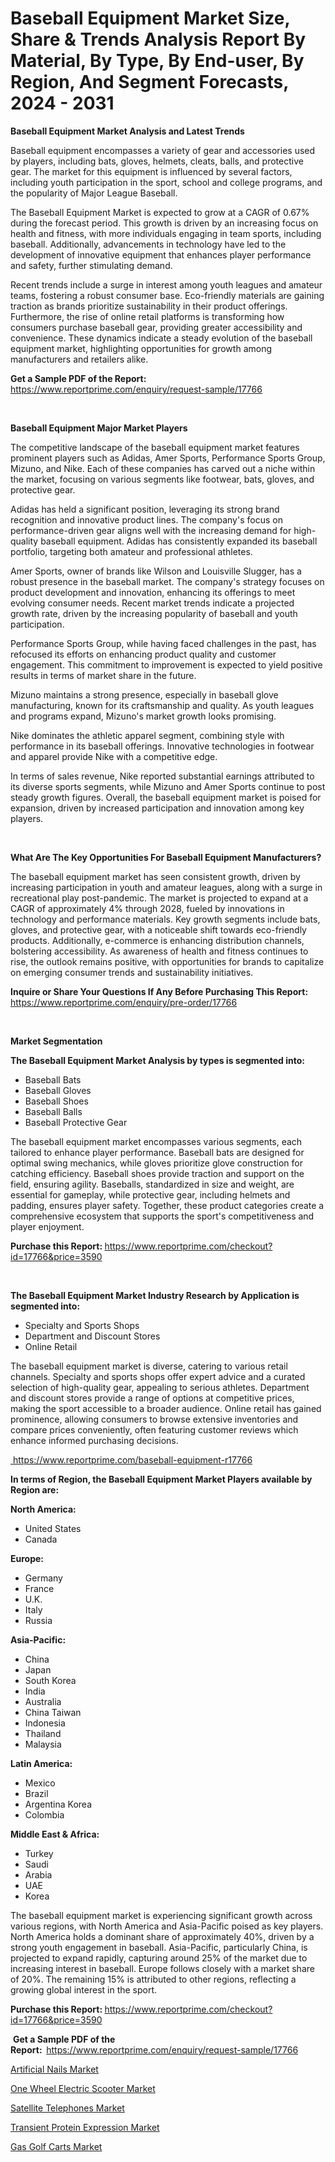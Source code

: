 <p><h1>Baseball Equipment Market Size, Share & Trends Analysis Report By Material, By Type, By End-user, By Region, And Segment Forecasts, 2024 - 2031</h1></p><p><strong>Baseball Equipment Market Analysis and Latest Trends</strong></p>
<p><p>Baseball equipment encompasses a variety of gear and accessories used by players, including bats, gloves, helmets, cleats, balls, and protective gear. The market for this equipment is influenced by several factors, including youth participation in the sport, school and college programs, and the popularity of Major League Baseball. </p><p>The Baseball Equipment Market is expected to grow at a CAGR of 0.67% during the forecast period. This growth is driven by an increasing focus on health and fitness, with more individuals engaging in team sports, including baseball. Additionally, advancements in technology have led to the development of innovative equipment that enhances player performance and safety, further stimulating demand.</p><p>Recent trends include a surge in interest among youth leagues and amateur teams, fostering a robust consumer base. Eco-friendly materials are gaining traction as brands prioritize sustainability in their product offerings. Furthermore, the rise of online retail platforms is transforming how consumers purchase baseball gear, providing greater accessibility and convenience. These dynamics indicate a steady evolution of the baseball equipment market, highlighting opportunities for growth among manufacturers and retailers alike.</p></p>
<p><strong>Get a Sample PDF of the Report:&nbsp;</strong> <a href="https://www.reportprime.com/enquiry/request-sample/17766?utm_campaign=41&utm_medium=2&utm_source=Github&utm_content=ia&utm_term=20112024&utm_id=baseball-equipment">https://www.reportprime.com/enquiry/request-sample/17766</a></p>
<p>&nbsp;</p>
<p><strong>Baseball Equipment Major Market Players</strong></p>
<p><p>The competitive landscape of the baseball equipment market features prominent players such as Adidas, Amer Sports, Performance Sports Group, Mizuno, and Nike. Each of these companies has carved out a niche within the market, focusing on various segments like footwear, bats, gloves, and protective gear.</p><p>Adidas has held a significant position, leveraging its strong brand recognition and innovative product lines. The company's focus on performance-driven gear aligns well with the increasing demand for high-quality baseball equipment. Adidas has consistently expanded its baseball portfolio, targeting both amateur and professional athletes.</p><p>Amer Sports, owner of brands like Wilson and Louisville Slugger, has a robust presence in the baseball market. The company's strategy focuses on product development and innovation, enhancing its offerings to meet evolving consumer needs. Recent market trends indicate a projected growth rate, driven by the increasing popularity of baseball and youth participation.</p><p>Performance Sports Group, while having faced challenges in the past, has refocused its efforts on enhancing product quality and customer engagement. This commitment to improvement is expected to yield positive results in terms of market share in the future.</p><p>Mizuno maintains a strong presence, especially in baseball glove manufacturing, known for its craftsmanship and quality. As youth leagues and programs expand, Mizuno's market growth looks promising.</p><p>Nike dominates the athletic apparel segment, combining style with performance in its baseball offerings. Innovative technologies in footwear and apparel provide Nike with a competitive edge.</p><p>In terms of sales revenue, Nike reported substantial earnings attributed to its diverse sports segments, while Mizuno and Amer Sports continue to post steady growth figures. Overall, the baseball equipment market is poised for expansion, driven by increased participation and innovation among key players.</p></p>
<p>&nbsp;</p>
<p><strong>What Are The Key Opportunities For Baseball Equipment Manufacturers?</strong></p>
<p><p>The baseball equipment market has seen consistent growth, driven by increasing participation in youth and amateur leagues, along with a surge in recreational play post-pandemic. The market is projected to expand at a CAGR of approximately 4% through 2028, fueled by innovations in technology and performance materials. Key growth segments include bats, gloves, and protective gear, with a noticeable shift towards eco-friendly products. Additionally, e-commerce is enhancing distribution channels, bolstering accessibility. As awareness of health and fitness continues to rise, the outlook remains positive, with opportunities for brands to capitalize on emerging consumer trends and sustainability initiatives.</p></p>
<p><strong>Inquire or Share Your Questions If Any Before Purchasing This Report:</strong> <a href="https://www.reportprime.com/enquiry/pre-order/17766?utm_campaign=41&utm_medium=2&utm_source=Github&utm_content=ia&utm_term=20112024&utm_id=baseball-equipment">https://www.reportprime.com/enquiry/pre-order/17766</a></p>
<p>&nbsp;</p>
<p><strong>Market Segmentation</strong></p>
<p><strong>The Baseball Equipment Market Analysis by types is segmented into:</strong></p>
<p><ul><li>Baseball Bats</li><li>Baseball Gloves</li><li>Baseball Shoes</li><li>Baseball Balls</li><li>Baseball Protective Gear</li></ul></p>
<p><p>The baseball equipment market encompasses various segments, each tailored to enhance player performance. Baseball bats are designed for optimal swing mechanics, while gloves prioritize glove construction for catching efficiency. Baseball shoes provide traction and support on the field, ensuring agility. Baseballs, standardized in size and weight, are essential for gameplay, while protective gear, including helmets and padding, ensures player safety. Together, these product categories create a comprehensive ecosystem that supports the sport's competitiveness and player enjoyment.</p></p>
<p><strong>Purchase this Report:&nbsp;</strong><a href="https://www.reportprime.com/checkout?id=17766&price=3590&utm_campaign=41&utm_medium=2&utm_source=Github&utm_content=ia&utm_term=20112024&utm_id=baseball-equipment">https://www.reportprime.com/checkout?id=17766&price=3590</a></p>
<p>&nbsp;</p>
<p><strong>The Baseball Equipment Market Industry Research by Application is segmented into:</strong></p>
<p><ul><li>Specialty and Sports Shops</li><li>Department and Discount Stores</li><li>Online Retail</li></ul></p>
<p><p>The baseball equipment market is diverse, catering to various retail channels. Specialty and sports shops offer expert advice and a curated selection of high-quality gear, appealing to serious athletes. Department and discount stores provide a range of options at competitive prices, making the sport accessible to a broader audience. Online retail has gained prominence, allowing consumers to browse extensive inventories and compare prices conveniently, often featuring customer reviews which enhance informed purchasing decisions.</p></p>
<p><a href="https://www.reportprime.com/baseball-equipment-r17766?utm_campaign=41&utm_medium=2&utm_source=Github&utm_content=ia&utm_term=20112024&utm_id=baseball-equipment">&nbsp;https://www.reportprime.com/baseball-equipment-r17766</a></p>
<p><strong>In terms of Region, the Baseball Equipment Market Players available by Region are:</strong></p>
<p>
    <p> <strong> North America: </strong>
        <ul>
            <li>United States</li>
            <li>Canada</li>
        </ul>
        </p> 
    <p> <strong> Europe: </strong>
        <ul>
            <li>Germany</li>
            <li>France</li>
            <li>U.K.</li>
            <li>Italy</li>
            <li>Russia</li>
        </ul>
        </p> 
    <p> <strong> Asia-Pacific: </strong>
        <ul>
            <li>China</li>
            <li>Japan</li>
            <li>South Korea</li>
            <li>India</li>
            <li>Australia</li>
            <li>China Taiwan</li>
            <li>Indonesia</li>
            <li>Thailand</li>
            <li>Malaysia</li>
        </ul>
        </p> 
    <p> <strong> Latin America: </strong>
        <ul>
            <li>Mexico</li>
            <li>Brazil</li>
            <li>Argentina Korea</li>
            <li>Colombia</li>
        </ul>
        </p> 
    <p> <strong> Middle East & Africa: </strong>
        <ul>
            <li>Turkey</li>
            <li>Saudi</li>
            <li>Arabia</li>
            <li>UAE</li>
            <li>Korea</li>
        </ul>
    </p>
    </p>
<p><p>The baseball equipment market is experiencing significant growth across various regions, with North America and Asia-Pacific poised as key players. North America holds a dominant share of approximately 40%, driven by a strong youth engagement in baseball. Asia-Pacific, particularly China, is projected to expand rapidly, capturing around 25% of the market due to increasing interest in baseball. Europe follows closely with a market share of 20%. The remaining 15% is attributed to other regions, reflecting a growing global interest in the sport.</p></p>
<p><strong>Purchase this Report: </strong><a href="https://www.reportprime.com/checkout?id=17766&price=3590&utm_campaign=41&utm_medium=2&utm_source=Github&utm_content=ia&utm_term=20112024&utm_id=baseball-equipment">https://www.reportprime.com/checkout?id=17766&price=3590</a></p>
<p>&nbsp;<strong>Get a Sample PDF of the Report:&nbsp;&nbsp;</strong><a href="https://www.reportprime.com/enquiry/request-sample/17766?utm_campaign=41&utm_medium=2&utm_source=Github&utm_content=ia&utm_term=20112024&utm_id=baseball-equipment">https://www.reportprime.com/enquiry/request-sample/17766</a></p>
<p><strong></strong></p>
<p><p><a href="https://github.com/RunaHaque64/Market-Research-Report-List-1/blob/main/artificial-nails-market.md?utm_campaign=41&utm_medium=2&utm_source=Github&utm_content=ia&utm_term=20112024&utm_id=baseball-equipment">Artificial Nails Market</a></p><p><a href="https://issuu.com/reportprime-2/docs/one-wheel-electric-scooter-market-s_7d322ccaac45a6?utm_campaign=41&utm_medium=2&utm_source=Github&utm_content=ia&utm_term=20112024&utm_id=baseball-equipment">One Wheel Electric Scooter Market</a></p><p><a href="https://github.com/nicoletavirag/Market-Research-Report-List-5/blob/main/satellite-telephones-market.md?utm_campaign=41&utm_medium=2&utm_source=Github&utm_content=ia&utm_term=20112024&utm_id=baseball-equipment">Satellite Telephones Market</a></p><p><a href="https://issuu.com/reportprime-2/docs/transient-protein-expression-market_b207e455473cce?utm_campaign=41&utm_medium=2&utm_source=Github&utm_content=ia&utm_term=20112024&utm_id=baseball-equipment">Transient Protein Expression Market</a></p><p><a href="https://www.linkedin.com/pulse/gas-golf-carts-market-drivers-challenges-forecast-2024-2031-pereops-ak1xe?utm_campaign=41&utm_medium=2&utm_source=Github&utm_content=ia&utm_term=20112024&utm_id=baseball-equipment">Gas Golf Carts Market</a></p></p>